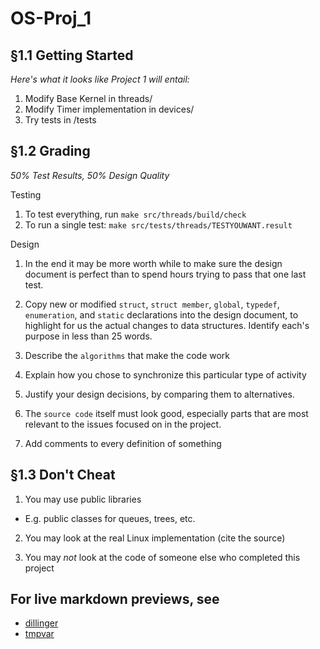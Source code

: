 OS-Proj_1
=========

§1.1 Getting Started
-
*Here's what it looks like Project 1 will entail:*

1. Modify Base Kernel in threads/
2. Modify Timer implementation in devices/
3. Try tests in /tests

§1.2 Grading
-
*50% Test Results, 50% Design Quality*

Testing

1. To test everything, run `make src/threads/build/check`
2. To run a single test: `make src/tests/threads/TESTYOUWANT.result`

Design

1. In the end it may be more worth while to make sure the design document is perfect than to spend hours trying to pass that one last test.

2. Copy new or modified `struct`, `struct member`, `global`, `typedef`, `enumeration`, and `static` declarations into the design document, to highlight for us the actual changes to data structures. Identify each's purpose in less than 25 words.

3. Describe the `algorithms` that make the code work

4. Explain how you chose to synchronize this particular type of activity

5. Justify your design decisions, by comparing them to alternatives.

6. The `source code` itself must look good, especially parts that are most relevant to the issues focused on in the project.

7. Add comments to every definition of something

§1.3 Don't Cheat
-
1. You may use public libraries
 * E.g. public classes for queues, trees, etc.
2. You may look at the real Linux implementation (cite the source)

3. You may _not_ look at the code of someone else who completed this project


For live markdown previews, see
-
* [dillinger]
* [tmpvar]

[dillinger]: http://dillinger.io
[tmpvar]: http://tmpvar.com/markdown.html
